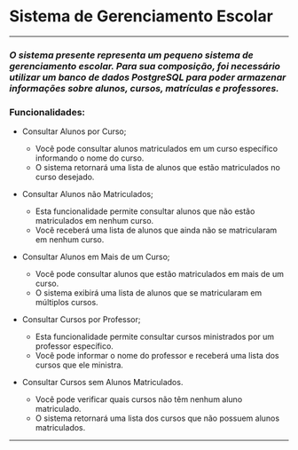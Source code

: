 # Sistema de Gerenciamento Escolar

<hr>

###  _O sistema presente representa um pequeno sistema de gerenciamento escolar. Para sua composição, foi necessário utilizar um banco de dados PostgreSQL para poder armazenar informações sobre alunos, cursos, matrículas e professores._


### Funcionalidades: 

- Consultar Alunos por Curso;
  - Você pode consultar alunos matriculados em um curso específico informando o nome do curso.
  - O sistema retornará uma lista de alunos que estão matriculados no curso desejado.

- Consultar Alunos não Matriculados;
  - Esta funcionalidade permite consultar alunos que não estão matriculados em nenhum curso.
  - Você receberá uma lista de alunos que ainda não se matricularam em nenhum curso.

- Consultar Alunos em Mais de um Curso;
  - Você pode consultar alunos que estão matriculados em mais de um curso.
  - O sistema exibirá uma lista de alunos que se matricularam em múltiplos cursos.

- Consultar Cursos por Professor;
  - Esta funcionalidade permite consultar cursos ministrados por um professor específico.
  - Você pode informar o nome do professor e receberá uma lista dos cursos que ele ministra.

- Consultar Cursos sem Alunos Matriculados.
  - Você pode verificar quais cursos não têm nenhum aluno matriculado.
  - O sistema retornará uma lista dos cursos que não possuem alunos matriculados.

<hr>